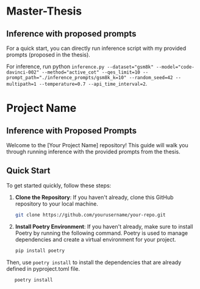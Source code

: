 # Master-Thesis

## Inference with proposed prompts

For a quick start, you can directly run inference script with my provided prompts (proposed in the thesis).

For inference, run python `inference.py --dataset="gsm8k" --model="code-davinci-002" --method="active_cot" --qes_limit=10 --prompt_path="./inference_prompts/gsm8k_k=10" --random_seed=42 --multipath=1 --temperature=0.7 --api_time_interval=2`.

# Project Name

## Inference with Proposed Prompts

Welcome to the [Your Project Name] repository! This guide will walk you through running inference with the provided prompts from the thesis.

## Quick Start

To get started quickly, follow these steps:

1. **Clone the Repository**: If you haven't already, clone this GitHub repository to your local machine.

   ```bash
   git clone https://github.com/yourusername/your-repo.git

2. **Install Poetry Environment**:
If you haven't already, make sure to install Poetry by running the following command. Poetry is used to manage dependencies and create a virtual environment for your project.

   ```bash
   pip install poetry

Then, use `poetry install` to install the dependencies that are already defined in pyproject.toml file.

```bash
   poetry install
